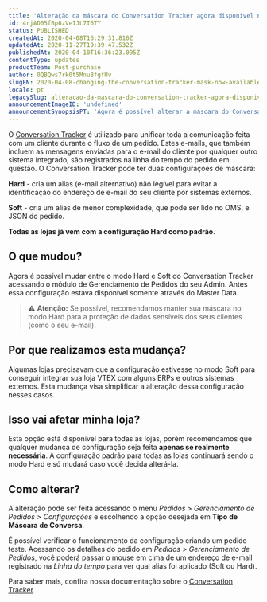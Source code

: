 ```yaml
---
title: 'Alteração da máscara do Conversation Tracker agora disponível no Gerenciamento de Pedidos'
id: 4rjAD05fBp6zVeIJL7I6TY
status: PUBLISHED
createdAt: 2020-04-08T16:29:31.816Z
updatedAt: 2020-11-27T19:39:47.532Z
publishedAt: 2020-04-10T16:36:23.095Z
contentType: updates
productTeam: Post-purchase
author: 0QBQws7rk0t5Mnu8fgfUv
slugEN: 2020-04-08-changing-the-conversation-tracker-mask-now-available-in-orders-management
locale: pt
legacySlug: alteracao-da-mascara-do-conversation-tracker-agora-disponivel-no-gerenciamento-de-pedidos
announcementImageID: 'undefined'
announcementSynopsisPT: 'Agora é possível alterar a máscara do Conversation Tracker (modo Soft e Hard) pelo módulo de Gerenciamento de Pedidos.'
---
```


O [Conversation Tracker](/pt/tutorial/conversation-tracker--tutorials_195) é utilizado para unificar toda a comunicação feita com um cliente durante o fluxo de um pedido. Estes e-mails, que também incluem as mensagens enviadas para o e-mail do cliente por qualquer outro sistema integrado, são registrados na linha do tempo do pedido em questão. O Conversation Tracker pode ter duas configurações de máscara:

**Hard** - cria um alias (e-mail alternativo) não legível para evitar a identificação do endereço de e-mail do seu cliente por sistemas externos.

**Soft** - cria um alias de menor complexidade, que pode ser lido no OMS, e JSON do pedido.

**Todas as lojas já vem com a configuração Hard como padrão**.

## O que mudou?
 
Agora é possível mudar entre o modo Hard e Soft do Conversation Tracker acessando o módulo de Gerenciamento de Pedidos do seu Admin. Antes essa configuração estava disponível somente através do Master Data.

> ⚠️ **Atenção:** Se possível, recomendamos manter sua máscara no modo Hard para a proteção de dados sensíveis dos seus clientes (como o seu e-mail).

## Por que realizamos esta mudança?

Algumas lojas precisavam que a configuração estivesse no modo Soft para conseguir integrar sua loja VTEX com alguns ERPs e outros sistemas externos. Esta mudança visa simplificar a alteração dessa configuração nesses casos.

## Isso vai afetar minha loja?

Esta opção está disponível para todas as lojas, porém recomendamos que qualquer mudança de configuração seja feita __apenas se realmente necessária__. A configuração padrão para todas as lojas continuará sendo o modo Hard e só mudará caso você decida alterá-la.

## Como alterar?

A alteração pode ser feita acessando o menu *Pedidos > Gerenciamento de Pedidos > Configurações* e escolhendo a opção desejada em **Tipo de Máscara de Conversa**.

É possível verificar o funcionamento da configuração criando um pedido teste. Acessando os detalhes do pedido em *Pedidos > Gerenciamento de Pedidos*, você poderá passar o mouse em cima de um endereço de e-mail registrado na *Linha do tempo* para ver qual alias foi aplicado (Soft ou Hard).

Para saber mais, confira nossa documentação sobre o [Conversation Tracker](/pt/tutorial/conversation-tracker--tutorials_195).
